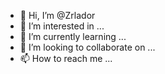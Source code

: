 - 👋 Hi, I’m @Zrlador
- 👀 I’m interested in ...
- 🌱 I’m currently learning ...
- 💞️ I’m looking to collaborate on ...
- 📫 How to reach me ...

<!---
Zrlador/Zrlador is a ✨ special ✨ repository because its `README.md` (this file) appears on your GitHub profile.
You can click the Preview link to take a look at your changes.
--->
